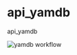 # api_yamdb
api_yamdb

![yamdb workflow](https://github.com/github/docs/actions/workflows/main.yml/badge.svg)